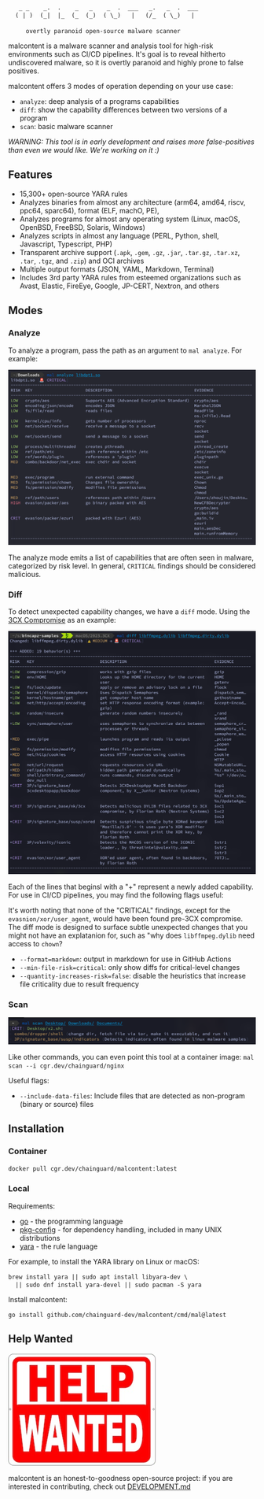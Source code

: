 ```
   _ _    _.  .    _   _    _  .  ___   _.   _  .  ___
  ( | )  (_|  |_  (_  (_)  ( \_)   |   (/_  ( \_)   |
  
     overtly paranoid open-source malware scanner
```

malcontent is a malware scanner and analysis tool for high-risk environments such as CI/CD pipelines. It's goal is to reveal hitherto undiscovered malware, so it is overtly paranoid and highly prone to false positives.

malcontent offers 3 modes of operation depending on your use case:

* `analyze`: deep analysis of a programs capabilities
* `diff`: show the capability differences between two versions of a program
* `scan`: basic malware scanner

*WARNING: This tool is in early development and raises more false-positives than even we would like. We're working on it :)*

## Features

- 15,300+ open-source YARA rules
- Analyzes binaries from almost any architecture (arm64, amd64, riscv, ppc64, sparc64), format (ELF, machO, PE),
- Analyzes programs for almost any operating system (Linux, macOS, OpenBSD, FreeBSD, Solaris, Windows)
- Analyzes scripts in almost any language (PERL, Python, shell, Javascript, Typescript, PHP)
- Transparent archive support (`.apk`, `.gem`, `.gz`, `.jar`, `.tar.gz`, `.tar.xz`, `.tar`, `.tgz`, and `.zip`) and OCI archives
- Multiple output formats (JSON, YAML, Markdown, Terminal)
- Includes 3rd party YARA rules from esteemed organizations such as Avast, Elastic, FireEye, Google, JP-CERT, Nextron, and others

## Modes

### Analyze

To analyze a program, pass the path as an argument to `mal analyze`. For example:

![analyze screenshot](./images/analyze.png)

The analyze mode emits a list of capabilities that are often seen in malware, categorized by risk level. In general, `CRITICAL` findings should be considered malicious.

### Diff

To detect unexpected capability changes, we have a `diff` mode. Using the [3CX Compromise](https://www.fortinet.com/blog/threat-research/3cx-desktop-app-compromised) as an example:

![diff screenshot](./images/diff.png)

Each of the lines that beginsl with a "+" represent a newly added capability. For use in CI/CD pipelines, you may find the following flags useful:

It's worth noting that none of the "CRITICAL" findings, except for the `evasnion/xor/user_agent`, would have been found pre-3CX compromise. The diff mode is designed to surface subtle unexpected changes that you might not have an explatanion for, such as "why does `libffmpeg.dylib` need access to `chown`?

* `--format=markdown`: output in markdown for use in GitHub Actions
* `--min-file-risk=critical`: only show diffs for critical-level changes
* `--quantity-increases-risk=false`: disable the heuristics that increase file criticality due to result frequency

### Scan

![scan screenshot](./images/scan.png)

Like other commands, you can even point this tool at a container image: `mal scan --i cgr.dev/chainguard/nginx`

Useful flags:

* `--include-data-files`: Include files that are detected as non-program (binary or source) files

## Installation

### Container

`docker pull cgr.dev/chainguard/malcontent:latest`

### Local

Requirements:

- [go](https://go.dev/) - the programming language
- [pkg-config](https://www.freedesktop.org/wiki/Software/pkg-config/) - for dependency handling, included in many UNIX distributions
- [yara](https://virustotal.github.io/yara/) - the rule language

For example, to install the YARA library on Linux or macOS:

```shell
brew install yara || sudo apt install libyara-dev \
  || sudo dnf install yara-devel || sudo pacman -S yara
```

Install malcontent:

```shell
go install github.com/chainguard-dev/malcontent/cmd/mal@latest
```

## Help Wanted

![help wanted sign](./images/wanted.jpg)

malcontent is an honest-to-goodness open-source project: if you are interested in contributing, check out [DEVELOPMENT.md](DEVELOPMENT.md)